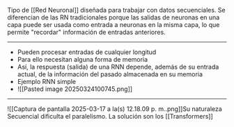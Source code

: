 Tipo de [[Red Neuronal]] diseñada para trabajar con datos secuenciales.
Se diferencian de las RN tradicionales porque las salidas de neuronas en una capa puede ser usada como entrada a neuronas en la misma capa, lo que permite "recordar" información de entradas anteriores.
***
- Pueden procesar entradas de cualquier longitud 
- Para ello necesitan alguna forma de memoria 
- Así, la respuesta (salida) de una RNN depende, además de su entrada actual, de la información del pasado almacenada en su memoria
- Ejemplo RNN simple
- ![[Pasted image 20250324100745.png]]
***
![[Captura de pantalla 2025-03-17 a la(s) 12.18.09 p. m..png]]Su naturaleza Secuencial dificulta el paralelismo.
La solución son los [[Transformers]]
